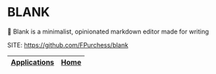 # BLANK

 :pencil: Blank is a minimalist, opinionated markdown editor made for writing

 SITE: https://github.com/FPurchess/blank

 | [Applications](https://portable-linux-apps.github.io/apps.html) | [Home](https://portable-linux-apps.github.io)
 | --- | --- |
